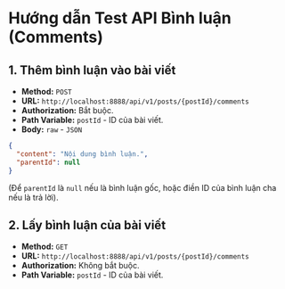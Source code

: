 # Hướng dẫn Test API Bình luận (Comments)

## 1. Thêm bình luận vào bài viết

-   **Method:** `POST`
-   **URL:** `http://localhost:8888/api/v1/posts/{postId}/comments`
-   **Authorization:** Bắt buộc.
-   **Path Variable:** `postId` - ID của bài viết.
-   **Body:** `raw` - `JSON`

```json
{
  "content": "Nội dung bình luận.",
  "parentId": null 
}
```
(Để `parentId` là `null` nếu là bình luận gốc, hoặc điền ID của bình luận cha nếu là trả lời).

## 2. Lấy bình luận của bài viết

-   **Method:** `GET`
-   **URL:** `http://localhost:8888/api/v1/posts/{postId}/comments`
-   **Authorization:** Không bắt buộc.
-   **Path Variable:** `postId` - ID của bài viết.
